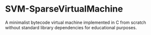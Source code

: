 # SVM-SparseVirtualMachine
A minimalist bytecode virtual machine implemented in C from scratch without standard library dependencies for educational purposes.
